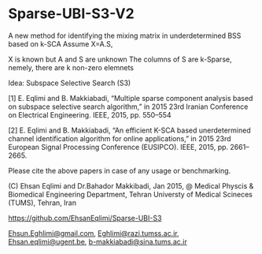 # Sparse-UBI-S3-V2
A new method for identifying the mixing matrix in underdetermined BSS based on k-SCA
Assume X=A.S,

X is known but A and S are unknown
The columns of S are k-Sparse, nemely, there are k non-zero elemnets

Idea: Subspace Selective Search (S3)

 [1] E. Eqlimi and B. Makkiabadi, “Multiple sparse component analysis
based on subspace selective search algorithm,” in 2015 23rd Iranian
 Conference on Electrical Engineering. IEEE, 2015, pp. 550–554
 
 [2] E. Eqlimi and B. Makkiabadi, “An efficient K-SCA based unerdetermined
 channel identification algorithm for online applications,” in 2015
 23rd European Signal Processing Conference (EUSIPCO). IEEE, 2015,
 pp. 2661–2665.

Please cite the above papers in case of any usage or benchmarking.

 (C) Ehsan Eqlimi and Dr.Bahador Makkibadi, Jan 2015, @ Medical Physcis & Biomedical Engineering Department, Tehran
Universty of Medical Scineces (TUMS), Tehran, Iran

 https://github.com/EhsanEqlimi/Sparse-UBI-S3

 Ehsun.Eghlimi@gmail.com, Eghlimi@razi.tumss.ac.ir, Ehsan.eqlimi@ugent.be, b-makkiabadi@sina.tums.ac.ir
